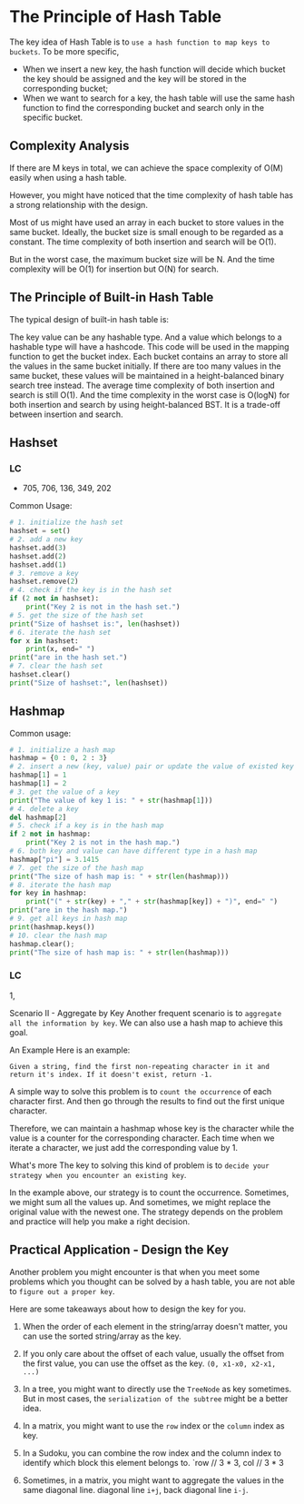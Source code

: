 # The Principle of Hash Table

The key idea of Hash Table is to `use a hash function to map keys to buckets`. To be more specific,

* When we insert a new key, the hash function will decide which bucket the key should be assigned and the key will be stored in the corresponding bucket;
* When we want to search for a key, the hash table will use the same hash function to find the corresponding bucket and search only in the specific bucket.

## Complexity Analysis
If there are M keys in total, we can achieve the space complexity of O(M) easily when using a hash table.

However, you might have noticed that the time complexity of hash table has a strong relationship with the design.

Most of us might have used an array in each bucket to store values in the same bucket. Ideally, the bucket size is small enough to be regarded as a constant. The time complexity of both insertion and search will be O(1).

But in the worst case, the maximum bucket size will be N. And the time complexity will be O(1) for insertion but O(N) for search.

 

## The Principle of Built-in Hash Table
The typical design of built-in hash table is:

 The key value can be any hashable type. And a value which belongs to a hashable type will have a hashcode. This code will be used in the mapping function to get the bucket index.
 Each bucket contains an array to store all the values in the same bucket initially.
 If there are too many values in the same bucket, these values will be maintained in a height-balanced binary search tree instead.
The average time complexity of both insertion and search is still O(1). And the time complexity in the worst case is O(logN) for both insertion and search by using height-balanced BST. It is a trade-off between insertion and search.


## Hashset
### LC
* 705, 706, 136, 349, 202

Common Usage:

```python
# 1. initialize the hash set
hashset = set() 
# 2. add a new key
hashset.add(3)
hashset.add(2)
hashset.add(1)
# 3. remove a key
hashset.remove(2)
# 4. check if the key is in the hash set
if (2 not in hashset):
    print("Key 2 is not in the hash set.")
# 5. get the size of the hash set
print("Size of hashset is:", len(hashset)) 
# 6. iterate the hash set
for x in hashset:
    print(x, end=" ")
print("are in the hash set.")
# 7. clear the hash set
hashset.clear()                         
print("Size of hashset:", len(hashset))
```

## Hashmap
Common usage: 

```python
# 1. initialize a hash map
hashmap = {0 : 0, 2 : 3}
# 2. insert a new (key, value) pair or update the value of existed key
hashmap[1] = 1
hashmap[1] = 2
# 3. get the value of a key
print("The value of key 1 is: " + str(hashmap[1]))
# 4. delete a key
del hashmap[2]
# 5. check if a key is in the hash map
if 2 not in hashmap:
    print("Key 2 is not in the hash map.")
# 6. both key and value can have different type in a hash map
hashmap["pi"] = 3.1415
# 7. get the size of the hash map
print("The size of hash map is: " + str(len(hashmap)))
# 8. iterate the hash map
for key in hashmap:
    print("(" + str(key) + "," + str(hashmap[key]) + ")", end=" ")
print("are in the hash map.")
# 9. get all keys in hash map
print(hashmap.keys())
# 10. clear the hash map
hashmap.clear();
print("The size of hash map is: " + str(len(hashmap)))
```

### LC
1, 


Scenario II - Aggregate by Key
Another frequent scenario is to `aggregate all the information by key`. We can also use a hash map to achieve this goal.

 

An Example
Here is an example:

    Given a string, find the first non-repeating character in it and return it's index. If it doesn't exist, return -1.

A simple way to solve this problem is to `count the occurrence` of each character first. And then go through the results to find out the first unique character.

Therefore, we can maintain a hashmap whose key is the character while the value is a counter for the corresponding character. Each time when we iterate a character, we just add the corresponding value by 1.

 

What's more
The key to solving this kind of problem is to `decide your strategy when you encounter an existing key`.

In the example above, our strategy is to count the occurrence. Sometimes, we might sum all the values up. And sometimes, we might replace the original value with the newest one. The strategy depends on the problem and practice will help you make a right decision.

## Practical Application - Design the Key
Another problem you might encounter is that when you meet some problems which you thought can be solved by a hash table, you are not able to `figure out a proper key`.

Here are some takeaways about how to design the key for you.

1. When the order of each element in the string/array doesn't matter, you can use the sorted string/array as the key.

2. If you only care about the offset of each value, usually the offset from the first value, you can use the offset as the key. `(0, x1-x0, x2-x1, ...)`

3. In a tree, you might want to directly use the `TreeNode` as key sometimes. But in most cases, the `serialization of the subtree` might be a better idea.

4. In a matrix, you might want to use the `row` index or the `column` index as key. 

5. In a Sudoku, you can combine the row index and the column index to identify which block this element belongs to. `row // 3 * 3, col // 3 * 3

6. Sometimes, in a matrix, you might want to aggregate the values in the same diagonal line. 
diagonal line `i+j`, back diagonal line `i-j`.